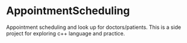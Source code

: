 # AppointmentScheduling
Appointment scheduling and look up for doctors/patients.  This is a side project for exploring c++ language and practice.
